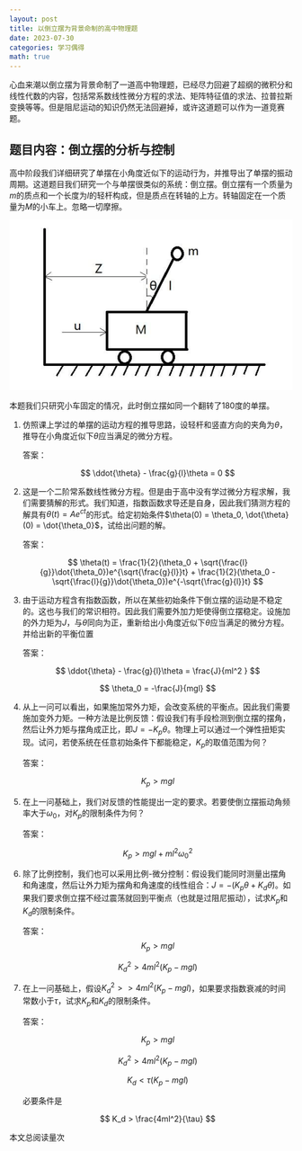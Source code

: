 ```yaml
---
layout: post
title: 以倒立摆为背景命制的高中物理题
date: 2023-07-30
categories: 学习偶得
math: true
---
```


心血来潮以倒立摆为背景命制了一道高中物理题，已经尽力回避了超纲的微积分和线性代数的内容，包括常系数线性微分方程的求法、矩阵特征值的求法、拉普拉斯变换等等。但是阻尼运动的知识仍然无法回避掉，或许这道题可以作为一道竞赛题。

## 题目内容：倒立摆的分析与控制

高中阶段我们详细研究了单摆在小角度近似下的运动行为，并推导出了单摆的振动周期。这道题目我们研究一个与单摆很类似的系统：倒立摆。倒立摆有一个质量为$m$的质点和一个长度为$l$的轻杆构成，但是质点在转轴的上方。转轴固定在一个质量为$M$的小车上。忽略一切摩擦。

![](/assets/1-346-png_6_0_0_171_294_623_375_893.25_1263.375-576-0-0-576.jpg)

本题我们只研究小车固定的情况，此时倒立摆如同一个翻转了180度的单摆。

1. 仿照课上学过的单摆的运动方程的推导思路，设轻杆和竖直方向的夹角为$\theta$，推导在小角度近似下$\theta$应当满足的微分方程。

   答案：

   $$
   \ddot{\theta} - \frac{g}{l}\theta = 0
   $$



2. 这是一个二阶常系数线性微分方程。但是由于高中没有学过微分方程求解，我们需要猜解的形式。我们知道，指数函数求导还是自身，因此我们猜测方程的解具有$\theta(t) = Ae^{ct}$的形式。给定初始条件$\theta(0) = \theta_0, \dot{\theta}(0) = \dot{\theta_0}$，试给出问题的解。

   答案：
   
   $$
   \theta(t) = \frac{1}{2}(\theta_0 + \sqrt{\frac{l}{g}}\dot{\theta_0})e^{\sqrt{\frac{g}{l}}t} + \frac{1}{2}(\theta_0 -\sqrt{\frac{l}{g}}\dot{\theta_0})e^{-\sqrt{\frac{g}{l}}t}
   $$

3. 由于运动方程含有指数函数，所以在某些初始条件下倒立摆的运动是不稳定的。这也与我们的常识相符。因此我们需要外加力矩使得倒立摆稳定。设施加的外力矩为$J$，与$\theta$同向为正，重新给出小角度近似下$\theta$应当满足的微分方程。并给出新的平衡位置

   答案：
   
   $$
   \ddot{\theta} - \frac{g}{l}\theta = \frac{J}{ml^2	}
   $$

   $$
   \theta_0 = -\frac{J}{mgl}
   $$

4. 从上一问可以看出，如果施加常外力矩，会改变系统的平衡点。因此我们需要施加变外力矩。一种方法是比例反馈：假设我们有手段检测到倒立摆的摆角，然后让外力矩与摆角成正比，即$J = -K_p\theta$。物理上可以通过一个弹性扭矩实现。试问，若使系统在任意初始条件下都能稳定，$K_p$的取值范围为何？

   答案：
   
   $$
   K_p > mgl
   $$

5. 在上一问基础上，我们对反馈的性能提出一定的要求。若要使倒立摆振动角频率大于$\omega_0$，对$K_p$的限制条件为何？

   答案：
   
   $$
   K_p > mgl + ml^2 \omega_0^2
   $$

6. 除了比例控制，我们也可以采用比例-微分控制：假设我们能同时测量出摆角和角速度，然后让外力矩为摆角和角速度的线性组合：$J = -(K_p \theta + K_d\dot{\theta})$。如果我们要求倒立摆不经过震荡就回到平衡点（也就是过阻尼振动），试求$K_p$和$K_d$的限制条件。

   答案：
   $$
   K_p > mgl
   $$

   $$
   K_d^2 > 4ml^2(K_p - mgl)
   $$

   

7. 在上一问基础上，假设$K_d^2 >> 4ml^2(K_p - mgl)$，如果要求指数衰减的时间常数小于$\tau$，试求$K_p$和$K_d$的限制条件。

   答案：
   
   $$
   K_p > mgl
   $$
   
   $$
   K_d^2 > 4ml^2(K_p - mgl)
   $$
   
   $$
   K_d < \tau(K_p - mgl)
   $$
   
   必要条件是
   
   $$
   K_d > \frac{4ml^2}{\tau}
   $$

<script async src="//busuanzi.ibruce.info/busuanzi/2.3/busuanzi.pure.mini.js">
</script>
<span id="busuanzi_container_page_pv">
  本文总阅读量<span id="busuanzi_value_page_pv"></span>次
</span>